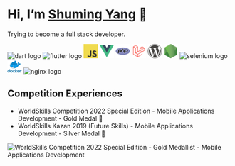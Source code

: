 # Hi, I’m [Shuming Yang](https://yangshuming.com/) 👋

Trying to become a full stack developer.

<span><img src="https://dart.cn/assets/shared/dart/icon/64.png" width="32" height="32" alt="dart logo"></span>
<span><img src="https://storage.googleapis.com/cms-storage-bucket/4fd5520fe28ebf839174.svg" width="32" height="32" alt="flutter logo"></span>
<span><img src="https://raw.githubusercontent.com/github/explore/80688e429a7d4ef2fca1e82350fe8e3517d3494d/topics/javascript/javascript.png" width="32" height="32" alt="javascript logo"></span>
<span><img src="https://raw.githubusercontent.com/github/explore/80688e429a7d4ef2fca1e82350fe8e3517d3494d/topics/vue/vue.png" width="32" height="32" alt="vue logo"></span>
<span><img src="https://raw.githubusercontent.com/github/explore/ccc16358ac4530c6a69b1b80c7223cd2744dea83/topics/php/php.png" width="32" height="32" alt="php logo"></span>
<span><img src="https://raw.githubusercontent.com/github/explore/80688e429a7d4ef2fca1e82350fe8e3517d3494d/topics/laravel/laravel.png" width="32" height="32" alt="laravel logo"></span>
<span><img src="https://raw.githubusercontent.com/github/explore/80688e429a7d4ef2fca1e82350fe8e3517d3494d/topics/wordpress/wordpress.png" width="32" height="32" alt="wordpress logo"></span>
<span><img src="https://raw.githubusercontent.com/github/explore/ccc16358ac4530c6a69b1b80c7223cd2744dea83/topics/nodejs/nodejs.png" width="32" height="32" alt="nodejs logo"></span>
<span><img src="https://camo.githubusercontent.com/4b95df4d6ca7a01afc25d27159804dc5a7d0df41d8131aaf50c9f84847dfda21/68747470733a2f2f73656c656e69756d2e6465762f696d616765732f73656c656e69756d5f6c6f676f5f7371756172655f677265656e2e706e67" width="32" height="32" alt="selenium logo"></span>
<span><img src="https://raw.githubusercontent.com/github/explore/ccc16358ac4530c6a69b1b80c7223cd2744dea83/topics/docker/docker.png" width="32" height="32" alt="docker logo"></span>
<span><img src="https://nginx.org/favicon.ico" width="32" height="32" alt="nginx logo"></span>



## Competition Experiences

- WorldSkills Competition 2022 Special Edition - Mobile Applications Development - Gold Medal 🏅
- WorldSkills Kazan 2019 (Future Skills) - Mobile Applications Development - Silver Medal 🥈

<img src="https://images.credly.com/size/680x680/images/3e6406d8-add5-47b5-adac-f51bd79f6d4a/WSC2022SE_Badge_Gold-Medallist_Mobile-Applications-Development.png" alt="WorldSkills Competition 2022 Special Edition - Gold Medallist - Mobile Applications Development" width="240" height="240">

